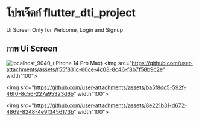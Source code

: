 # โปรเจ๊ตก์ flutter_dti_project

Ui Screen Only for Welcome, Login and Signup

## ภาพ Ui Screen

![localhost_9040_(iPhone 14 Pro Max)](https://github.com/user-attachments/assets/60b6267a-d91e-4659-abcc-03e3fa0dd4af)
<img src="https://github.com/user-attachments/assets/f55f831c-60ce-4c08-8c46-f8b7f58b9c2e" width"100">


<img src="https://github.com/user-attachments/assets/ba5f8dc5-592f-46f0-8c56-227a95323d6b" width"100">



<img src="https://github.com/user-attachments/assets/8e221b31-d672-4869-8248-4e9f3456173b" width"100">
